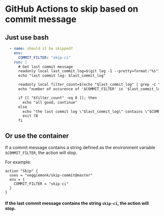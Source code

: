# GitHub Actions to skip based on commit message

## Just use bash

```yaml
  - name: should it be skipped?
    env:
      COMMIT_FILTER: "skip-ci"
    run: | 
      # Get last commit message
      readonly local last_commit_log=$(git log -1 --pretty=format:"%s")
      echo "last commit log: $last_commit_log"

      readonly local filter_count=$(echo "$last_commit_log" | grep -c "$COMMIT_FILTER" )
      echo "number of occurence of '$COMMIT_FILTER' in '$last_commit_log': $filter_count"

      if [[ "$filter_count" -eq 0 ]]; then
        echo "all good, continue"
      else
        echo "the last commit log \"$last_commit_log\" contains \"$COMMIT_FILTER\", stopping"
        exit 78
      fi
```

## Or use the container

If a commit message contains a string defined as the environment variable `$COMMIT_FILTER`, the action will stop.

For example:

```workflow
action "Skip" {
  uses = "veggiemonk/skip-commit@master"
  env = {
    COMMIT_FILTER = "skip-ci"
  }
}
```

#### If the last commit message contains the string `skip-ci`, the action will stop.
